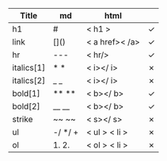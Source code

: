|Title      | md    | html          |   |
|-----------|-------|---------------|---|
|h1         | #     |  < h1 >       | ✓ |
|link       | \[]() |< a href>< /a> | ✓ |
|hr         |  ---  |    < hr/>     | ✓ |
|italics[1] |\* *   |< i></ i>      | ✗ |
|italics[2] |\_   _ |< i></ i>      | ✗ |
|bold[1]    |\*\* **|< b></ b>      | ✓ |
|bold[2]    |\__ __ |< b></ b>      | ✓ |
|strike     |~~ ~~  |< s></ s>      | ✗ |
|ul         |-/ */ +|< ul > < li >  | ✗ |
|ol         |1. 2.  |< ol > < li >  | ✗ |
